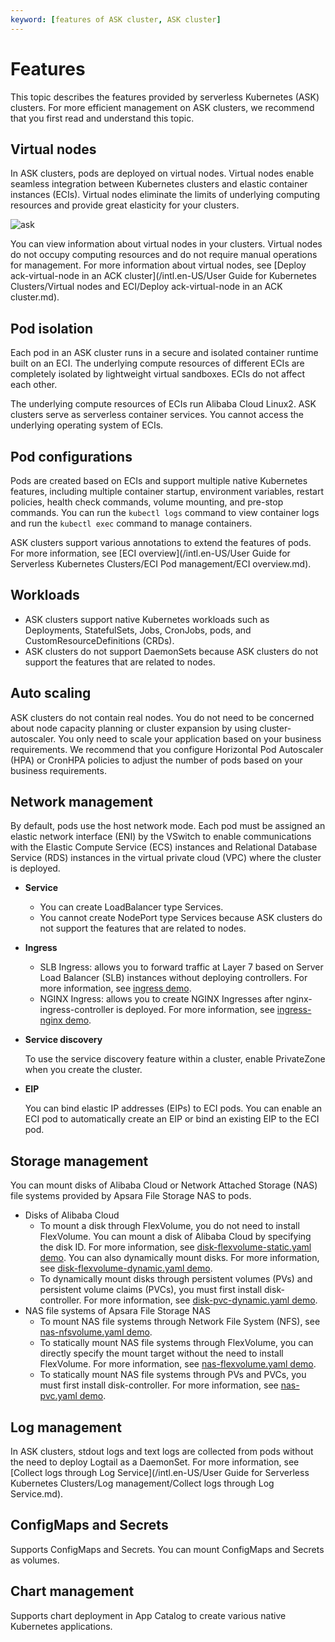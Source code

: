 ```yaml
---
keyword: [features of ASK cluster, ASK cluster]
---
```


# Features

This topic describes the features provided by serverless Kubernetes \(ASK\) clusters. For more efficient management on ASK clusters, we recommend that you first read and understand this topic.

## Virtual nodes

In ASK clusters, pods are deployed on virtual nodes. Virtual nodes enable seamless integration between Kubernetes clusters and elastic container instances \(ECIs\). Virtual nodes eliminate the limits of underlying computing resources and provide great elasticity for your clusters.

![ask](https://static-aliyun-doc.oss-accelerate.aliyuncs.com/assets/img/en-US/4197297951/p86903.png)

You can view information about virtual nodes in your clusters. Virtual nodes do not occupy computing resources and do not require manual operations for management. For more information about virtual nodes, see [Deploy ack-virtual-node in an ACK cluster](/intl.en-US/User Guide for Kubernetes Clusters/Virtual nodes and ECI/Deploy ack-virtual-node in an ACK cluster.md).

## Pod isolation

Each pod in an ASK cluster runs in a secure and isolated container runtime built on an ECI. The underlying compute resources of different ECIs are completely isolated by lightweight virtual sandboxes. ECIs do not affect each other.

The underlying compute resources of ECIs run Alibaba Cloud Linux2. ASK clusters serve as serverless container services. You cannot access the underlying operating system of ECIs.

## Pod configurations

Pods are created based on ECIs and support multiple native Kubernetes features, including multiple container startup, environment variables, restart policies, health check commands, volume mounting, and pre-stop commands. You can run the `kubectl logs` command to view container logs and run the `kubectl exec` command to manage containers.

ASK clusters support various annotations to extend the features of pods. For more information, see [ECI overview](/intl.en-US/User Guide for Serverless Kubernetes Clusters/ECI Pod management/ECI overview.md).

## Workloads

-   ASK clusters support native Kubernetes workloads such as Deployments, StatefulSets, Jobs, CronJobs, pods, and CustomResourceDefinitions \(CRDs\).
-   ASK clusters do not support DaemonSets because ASK clusters do not support the features that are related to nodes.

## Auto scaling

ASK clusters do not contain real nodes. You do not need to be concerned about node capacity planning or cluster expansion by using cluster-autoscaler. You only need to scale your application based on your business requirements. We recommend that you configure Horizontal Pod Autoscaler \(HPA\) or CronHPA policies to adjust the number of pods based on your business requirements.

## Network management

By default, pods use the host network mode. Each pod must be assigned an elastic network interface \(ENI\) by the VSwitch to enable communications with the Elastic Compute Service \(ECS\) instances and Relational Database Service \(RDS\) instances in the virtual private cloud \(VPC\) where the cluster is deployed.

-   **Service**
    -   You can create LoadBalancer type Services.
    -   You cannot create NodePort type Services because ASK clusters do not support the features that are related to nodes.
-   **Ingress**
    -   SLB Ingress: allows you to forward traffic at Layer 7 based on Server Load Balancer \(SLB\) instances without deploying controllers. For more information, see [ingress demo](https://github.com/AliyunContainerService/serverless-k8s-examples/tree/master/ingress-alb).
    -   NGINX Ingress: allows you to create NGINX Ingresses after nginx-ingress-controller is deployed. For more information, see [ingress-nginx demo](https://github.com/AliyunContainerService/serverless-k8s-examples/tree/master/ingress-nginx).
-   **Service discovery**

    To use the service discovery feature within a cluster, enable PrivateZone when you create the cluster.

-   **EIP**

    You can bind elastic IP addresses \(EIPs\) to ECI pods. You can enable an ECI pod to automatically create an EIP or bind an existing EIP to the ECI pod.


## Storage management

You can mount disks of Alibaba Cloud or Network Attached Storage \(NAS\) file systems provided by Apsara File Storage NAS to pods.

-   Disks of Alibaba Cloud
    -   To mount a disk through FlexVolume, you do not need to install FlexVolume. You can mount a disk of Alibaba Cloud by specifying the disk ID. For more information, see [disk-flexvolume-static.yaml demo](https://github.com/AliyunContainerService/serverless-k8s-examples/blob/master/volumes/disk-flexvolume-static.yaml). You can also dynamically mount disks. For more information, see [disk-flexvolume-dynamic.yaml demo](https://github.com/AliyunContainerService/serverless-k8s-examples/blob/master/volumes/disk-flexvolume-dynamic.yaml).
    -   To dynamically mount disks through persistent volumes \(PVs\) and persistent volume claims \(PVCs\), you must first install disk-controller. For more information, see [disk-pvc-dynamic.yaml demo](https://github.com/AliyunContainerService/serverless-k8s-examples/blob/master/volumes/disk-pvc-dynamic.yaml).
-   NAS file systems of Apsara File Storage NAS
    -   To mount NAS file systems through Network File System \(NFS\), see [nas-nfsvolume.yaml demo](https://github.com/AliyunContainerService/serverless-k8s-examples/blob/master/volumes/nas-nfsvolume.yaml).
    -   To statically mount NAS file systems through FlexVolume, you can directly specify the mount target without the need to install FlexVolume. For more information, see [nas-flexvolume.yaml demo](https://github.com/AliyunContainerService/serverless-k8s-examples/blob/master/volumes/nas-flexvolume.yaml).
    -   To statically mount NAS file systems through PVs and PVCs, you must first install disk-controller. For more information, see [nas-pvc.yaml demo](https://github.com/AliyunContainerService/serverless-k8s-examples/blob/master/volumes/nas-pvc.yaml).

## Log management

In ASK clusters, stdout logs and text logs are collected from pods without the need to deploy Logtail as a DaemonSet. For more information, see [Collect logs through Log Service](/intl.en-US/User Guide for Serverless Kubernetes Clusters/Log management/Collect logs through Log Service.md).

## ConfigMaps and Secrets

Supports ConfigMaps and Secrets. You can mount ConfigMaps and Secrets as volumes.

## Chart management

Supports chart deployment in App Catalog to create various native Kubernetes applications.


